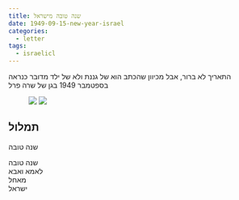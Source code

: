 ```yaml
---
title: שנה טובה מישראל
date: 1949-09-15-new-year-israel
categories:
  - letter
tags:
  - israelicl
---
```


התאריך לא ברור, אבל מכיוון שהכתב הוא של גננת ולא של ילד
מדובר כנראה בספטמבר 1949 בגן של שרה פרל

<figure class="half">
    <a  href="/pupko-papers/assets/images/1949-09-15-new-year-israel-1.jpg">
    <img src="/pupko-papers/assets/images/1949-09-15-new-year-israel-1.jpg"></a>
    <a  href="/pupko-papers/assets/images/1949-09-15-new-year-israel-2.jpg">
    <img src="/pupko-papers/assets/images/1949-09-15-new-year-israel-2.jpg"></a>
</figure>

## תמלול

שנה טובה

שנה טובה  
לאמא ואבא  
מאחל  
ישראל
